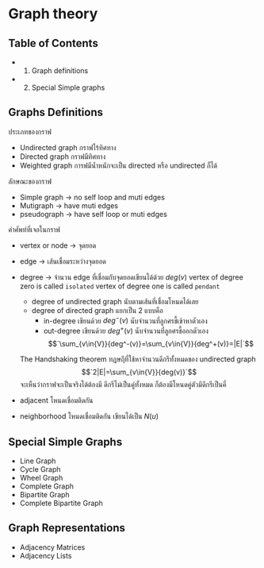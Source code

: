 # Graph theory
## Table of Contents
- 1.  Graph definitions
- 2. Special Simple graphs

## Graphs Definitions
ประเภทของกราฟ 
- Undirected graph กราฟไร้ทิศทาง
- Directed graph กราฟมีทิศทาง
- Weighted graph การฟมีนํ้าหนักจะเป็น directed หรือ undirected ก็ได้

ลักษณะของกราฟ
- Simple graph -> no self loop and muti edges
- Mutigraph -> have muti edges
- pseudograph -> have self loop or muti edges

คําศัพท์ที่เจอในกราฟ
- vertex or node -> จุดยอด
- edge -> เส้นเชื่อมระหว่างจุดยอด
- degree -> จํานวน edge ที่เชื่อมกับจุดยอดเขียนได้ด้วย $deg(v)$
	vertex of degree zero is called `isolated`
	vertex of degree one is called `pendant`
	- degree of undirected graph นับตามเส้นที่เชื่อมโหนดได้เลย
	- degree of directed  graph แยกเป็น 2 แบบคือ
		- in-degree เขียนด้วย $`deg^-(v)`$ นับจํานวนที่ลูกศรชี้เข้าหาตัวเอง
		- out-degree เขียนด้วย $`deg^+(v)`$ นับจํานวนที่ลูกศรชี้ออกตัวเอง
	$$`\sum_{v\in{V}}{deg^-(v)}=\sum_{v\in{V}}{deg^+(v)}=|E|`$$
	
	The Handshaking theorem
	ทฎษฤีที่ใช้หาจํานวนดีกรีทั้งหมดของ undirected graph
	$$`2|E|=\sum_{v\in{V}}{deg(v)}`$$
	จะเห็นว่ากราฟจะเป็นจริงได้ต้องมี ดีกรีไม่เป็นคู่ทั้งหมด ก็ต้องมีโหนดคู่ตัวมีดีกรีเป็นคี่
	
- adjacent โหนดเชื่อมติดกัน
- neighborhood โหนดเชื่อมติดกัน เขียนได้เป็น $N(u)$

## Special Simple Graphs
- Line Graph
- Cycle Graph
- Wheel Graph
- Complete Graph
- Bipartite Graph
- Complete Bipartite Graph

## Graph Representations
- Adjacency Matrices
- Adjacency Lists
